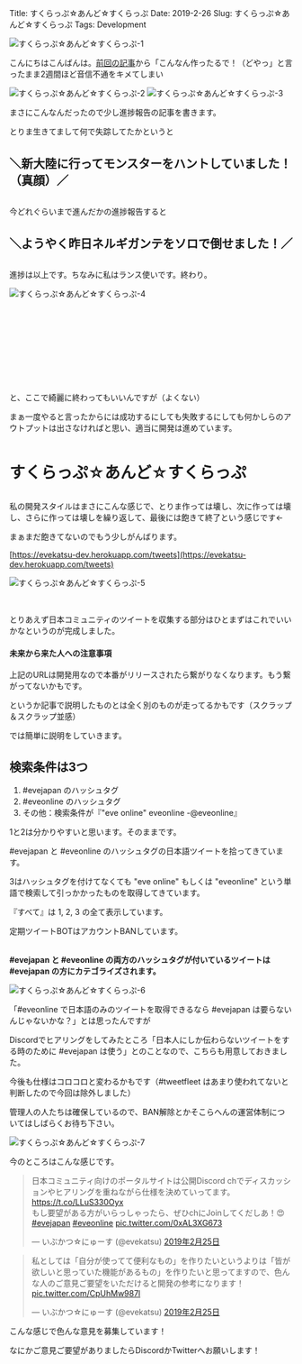 Title: すくらっぷ☆あんど☆すくらっぷ
Date: 2019-2-26
Slug: すくらっぷ☆あんど☆すくらっぷ
Tags: Development

![すくらっぷ☆あんど☆すくらっぷ-1]({static}/images/すくらっぷ☆あんど☆すくらっぷ/すくらっぷ☆あんど☆すくらっぷ-1.jpg)

こんにちはこんばんは。[前回の記事](https://evekatsu.github.io/news/%E3%81%8A%E3%82%8C%E3%81%AE%E3%81%8B%E3%82%93%E3%81%8C%E3%81%88%E3%81%9F%E3%81%95%E3%81%84%E3%81%8D%E3%82%87%E3%81%86%E3%81%AE%E3%81%BD%E3%83%BC%E3%81%9F%E3%82%8B%E3%81%95%E3%81%84%E3%81%A8.html)から「こんなん作ったるで！（どやっ」と言ったまま2週間ほど音信不通をキメてしまい

![すくらっぷ☆あんど☆すくらっぷ-2]({static}/images/すくらっぷ☆あんど☆すくらっぷ/すくらっぷ☆あんど☆すくらっぷ-2.jpg)
![すくらっぷ☆あんど☆すくらっぷ-3]({static}/images/すくらっぷ☆あんど☆すくらっぷ/すくらっぷ☆あんど☆すくらっぷ-3.jpg)

まさにこんなんだったので少し進捗報告の記事を書きます。

とりま生きてまして何で失踪してたかというと

<br />
<b style="font-size: 150%">＼新大陸に行ってモンスターをハントしていました！（真顔）／</b>
<br /><br />

今どれぐらいまで進んだかの進捗報告すると

<br />
<b style="font-size: 150%">＼ようやく昨日ネルギガンテをソロで倒せました！／</b>
<br /><br />

進捗は以上です。ちなみに私はランス使いです。終わり。

![すくらっぷ☆あんど☆すくらっぷ-4]({static}/images/すくらっぷ☆あんど☆すくらっぷ/すくらっぷ☆あんど☆すくらっぷ-4.jpg)

<br />
<br />
<br />
<br />
<br />
<br />
<br />
<br />

と、ここで綺麗に終わってもいいんですが（よくない）

まぁ一度やると言ったからには成功するにしても失敗するにしても何かしらのアウトプットは出さなければと思い、適当に開発は進めています。

<br /><br />
<b style="font-size: 200%">すくらっぷ☆あんど☆すくらっぷ</b>
<br /><br />

私の開発スタイルはまさにこんな感じで、とりま作っては壊し、次に作っては壊し、さらに作っては壊しを繰り返して、最後には飽きて終了という感じです←

まぁまだ飽きてないのでもう少しがんばります。

[https://evekatsu-dev.herokuapp.com/tweets](https://evekatsu-dev.herokuapp.com/tweets)


![すくらっぷ☆あんど☆すくらっぷ-5]({static}/images/すくらっぷ☆あんど☆すくらっぷ/すくらっぷ☆あんど☆すくらっぷ-5.jpg)

<br />

とりあえず日本コミュニティのツイートを収集する部分はひとまずはこれでいいかなというのが完成しました。

#### 未来から来た人への注意事項
上記のURLは開発用なので本番がリリースされたら繋がりなくなります。もう繋がってないかもです。

というか記事で説明したものとは全く別のものが走ってるかもです（スクラップ＆スクラップ並感）

では簡単に説明をしていきます。


## 検索条件は3つ
1. &#35;evejapan のハッシュタグ
2. &#35;eveonline のハッシュタグ
3. その他：検索条件が『"eve online" eveonline -@eveonline』

1と2は分かりやすいと思います。そのままです。

&#35;evejapan と &#35;eveonline のハッシュタグの日本語ツイートを拾ってきています。

3はハッシュタグを付けてなくても "eve online" もしくは "eveonline" という単語で検索して引っかかったものを取得してきています。

『すべて』は 1, 2, 3 の全て表示しています。

定期ツイートBOTはアカウントBANしています。

<br />
<b>&#35;evejapan と &#35;eveonline の両方のハッシュタグが付いているツイートは &#35;evejapan の方にカテゴライズされます。</b>
<br />

![すくらっぷ☆あんど☆すくらっぷ-6]({static}/images/すくらっぷ☆あんど☆すくらっぷ/すくらっぷ☆あんど☆すくらっぷ-6.jpg)

「&#35;eveonline で日本語のみのツイートを取得できるなら &#35;evejapan は要らないんじゃないかな？」とは思ったんですが

Discordでヒアリングをしてみたところ「日本人にしか伝わらないツイートをする時のために &#35;evejapan は使う」とのことなので、こちらも用意しておきました。

今後も仕様はコロコロと変わるかもです（&#35;tweetfleet はあまり使われてないと判断したので今回は除外しました）

管理人の人たちは確保しているので、BAN解除とかそこらへんの運営体制についてはしばらくお待ち下さい。

![すくらっぷ☆あんど☆すくらっぷ-7]({static}/images/すくらっぷ☆あんど☆すくらっぷ/すくらっぷ☆あんど☆すくらっぷ-7.jpg)

今のところはこんな感じです。

<blockquote class="twitter-tweet" data-lang="ja"><p lang="ja" dir="ltr">日本コミュニティ向けのポータルサイトは公開Discord chでディスカッションやヒアリングを重ねながら仕様を決めていってます。<a href="https://t.co/LLuS330Oyx">https://t.co/LLuS330Oyx</a><br>もし要望がある方がいらっしゃったら、ぜひchにJoinしてくだしあ！😍<a href="https://twitter.com/hashtag/evejapan?src=hash&amp;ref_src=twsrc%5Etfw">#evejapan</a> <a href="https://twitter.com/hashtag/eveonline?src=hash&amp;ref_src=twsrc%5Etfw">#eveonline</a> <a href="https://t.co/0xAL3XG673">pic.twitter.com/0xAL3XG673</a></p>&mdash; いぶかつ☆にゅーす (@evekatsu) <a href="https://twitter.com/evekatsu/status/1100002761435897857?ref_src=twsrc%5Etfw">2019年2月25日</a></blockquote>
<script async src="https://platform.twitter.com/widgets.js" charset="utf-8"></script>

<blockquote class="twitter-tweet" data-conversation="none" data-lang="ja"><p lang="ja" dir="ltr">私としては「自分が使ってて便利なもの」を作りたいというよりは「皆が欲しいと思っていた機能があるもの」を作りたいと思ってますので、色んな人のご意見ご要望をいただけると開発の参考になります！ <a href="https://t.co/CpUhMw987l">pic.twitter.com/CpUhMw987l</a></p>&mdash; いぶかつ☆にゅーす (@evekatsu) <a href="https://twitter.com/evekatsu/status/1100003382075555840?ref_src=twsrc%5Etfw">2019年2月25日</a></blockquote>
<script async src="https://platform.twitter.com/widgets.js" charset="utf-8"></script>

こんな感じで色んな意見を募集しています！

なにかご意見ご要望がありましたらDiscordかTwitterへお願いします！
